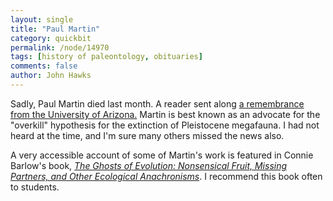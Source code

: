 ```yaml
---
layout: single 
title: "Paul Martin" 
category: quickbit
permalink: /node/14970
tags: [history of paleontology, obituaries] 
comments: false 
author: John Hawks 
---
```


Sadly, Paul Martin died last month. A reader sent along <a href="http://uanews.org/node/34237">a remembrance from the University of Arizona.</a> Martin is best known as an advocate for the "overkill" hypothesis for the extinction of Pleistocene megafauna. I had not heard at the time, and I'm sure many others missed the news also. 

A very accessible account of some of Martin's work is featured in Connie Barlow's book, <a href="http://www.amazon.com/gp/product/0465005527?ie=UTF8&tag=johnhawksanth-20&linkCode=as2&camp=1789&creative=390957&creativeASIN=0465005527"><i>The Ghosts of Evolution: Nonsensical Fruit, Missing Partners, and Other Ecological Anachronisms</i></a>. I recommend this book often to students. 

